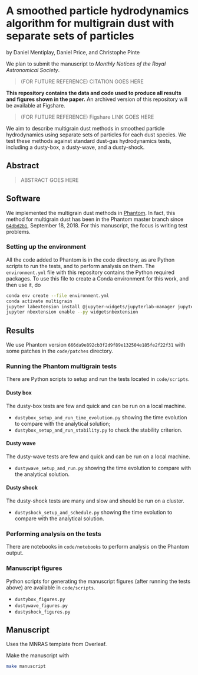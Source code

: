 # A smoothed particle hydrodynamics algorithm for multigrain dust with separate sets of particles

by Daniel Mentiplay, Daniel Price, and Christophe Pinte

We plan to submit the manuscript to *Monthly Notices of the Royal Astronomical Society*.
> (FOR FUTURE REFERENCE) CITATION GOES HERE

**This repository contains the data and code used to produce all results and figures shown in the paper.** An archived version of this repository will be available at Figshare.
> (FOR FUTURE REFERENCE) Figshare LINK GOES HERE

We aim to describe multigrain dust methods in smoothed particle hydrodynamics
using separate sets of particles for each dust species. We test these methods against standard dust-gas hydrodynamics tests, including a dusty-box, a dusty-wave, and a dusty-shock.

## Abstract

> ABSTRACT GOES HERE

## Software

We implemented the multigrain dust methods in [Phantom](https://github.com/danieljprice/phantom). In fact, this method for multigrain dust has been in the Phantom master branch since [`64dbd2b1`](https://github.com/danieljprice/phantom/commit/64dbd2b124ca74051eed920d6cad0a2e83157478), September 18, 2018. For this manuscript, the focus is writing test problems.

### Setting up the environment

All the code added to Phantom is in the code directory, as are Python scripts to run the tests, and to perform analysis on them. The `environment.yml` file with this repository contains the Python required packages. To use this file to create a Conda environment for this work, and then use it, do

```bash
conda env create --file environment.yml
conda activate multigrain
jupyter labextension install @jupyter-widgets/jupyterlab-manager jupyter-matplotlib
jupyter nbextension enable --py widgetsnbextension
```

## Results

We use Phantom version `666da9e892cb3f2d9f89e132504e185fe2f22f31` with some patches in the `code/patches` directory.

### Running the Phantom multigrain tests

There are Python scripts to setup and run the tests located in `code/scripts`.

#### Dusty box

The dusty-box tests are few and quick and can be run on a local machine.

- `dustybox_setup_and_run_time_evolution.py` showing the time evolution to compare with the analytical solution;
- `dustybox_setup_and_run_stability.py` to check the stability criterion.

#### Dusty wave

The dusty-wave tests are few and quick and can be run on a local machine.

- `dustywave_setup_and_run.py` showing the time evolution to compare with the analytical solution.

#### Dusty shock

The dusty-shock tests are many and slow and should be run on a cluster.

- `dustyshock_setup_and_schedule.py` showing the time evolution to compare with the analytical solution.

### Performing analysis on the tests

There are notebooks in `code/notebooks` to perform analysis on the Phantom output.

### Manuscript figures

Python scripts for generating the manuscript figures (after running the tests
above) are available in `code/scripts`.

- `dustybox_figures.py`
- `dustywave_figures.py`
- `dustyshock_figures.py`

## Manuscript

Uses the MNRAS template from Overleaf.

Make the manuscript with

```bash
make manuscript
```

